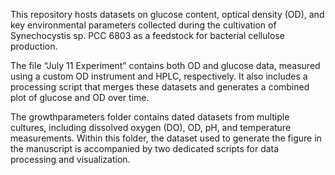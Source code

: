 This repository hosts datasets on glucose content, optical density (OD), and key environmental parameters collected during the cultivation of Synechocystis sp. PCC 6803 as a feedstock for bacterial cellulose production.

The file “July 11 Experiment” contains both OD and glucose data, measured using a custom OD instrument and HPLC, respectively. It also includes a processing script that merges these datasets and generates a combined plot of glucose and OD over time.

The growthparameters folder contains dated datasets from multiple cultures, including dissolved oxygen (DO), OD, pH, and temperature measurements. Within this folder, the dataset used to generate the figure in the manuscript is accompanied by two dedicated scripts for data processing and visualization.
